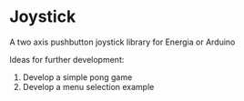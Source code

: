 # Joystick
A two axis pushbutton joystick library for Energia or Arduino

Ideas for further development:
1) Develop a simple pong game
2) Develop a menu selection example
